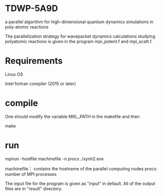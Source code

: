 # TDWP-5A9D
a parallel algorithm for high-dimensional quantum dynamics  simulations in poly-atomic reactions

The parallelization strategy for wavepacket dynamics calculations studying polyatomic reactions is given in the program mpi_potent.f and mpi_scatt.f.

# Requirements
Linux OS

Intel fortran compiler (2015 or later)


# compile
One should modify the variable MKL_PATH in the makefile and then

make

# run

mpirun -hostfile machinefile -n  procs  ./xynh2.exe

machinefile： contains the hostname of the parallel computing nodes
procs: number of MPI processes

The input file for the program is given as "input" in default.
All of the output files are in "result" directory.
